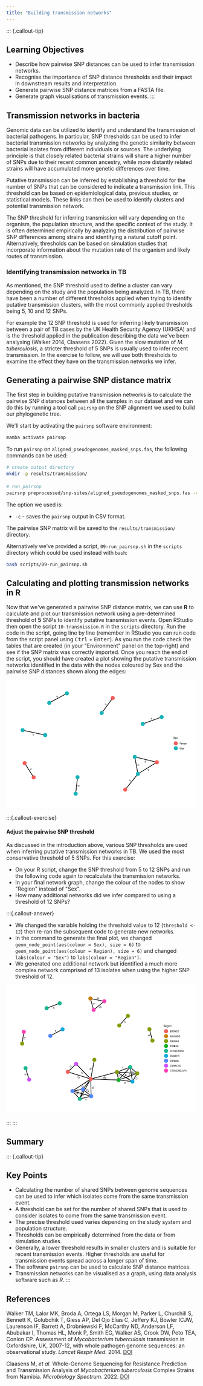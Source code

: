 ```yaml
---
title: "Building transmission networks"
---
```


::: {.callout-tip}
## Learning Objectives

- Describe how pairwise SNP distances can be used to infer transmission networks. 
- Recognise the importance of SNP distance thresholds and their impact in downstream results and interpretation.
- Generate pairwise SNP distance matrices from a FASTA file.
- Generate graph visualisations of transmission events. 
:::

## Transmission networks in bacteria

Genomic data can be utilized to identify and understand the transmission of bacterial pathogens. In particular, SNP thresholds can be used to infer bacterial transmission networks by analyzing the genetic similarity between bacterial isolates from different individuals or sources. The underlying principle is that closely related bacterial strains will share a higher number of SNPs due to their recent common ancestry, while more distantly related strains will have accumulated more genetic differences over time. 

Putative transmission can be inferred by establishing a threshold for the number of SNPs that can be considered to indicate a transmission link. This threshold can be based on epidemiological data, previous studies, or statistical models.  These links can then be used to identify clusters and potential transmission network.

The SNP threshold for inferring transmission will vary depending on the organism, the population structure, and the specific context of the study. It is often determined empirically by analyzing the distribution of pairwise SNP differences among strains and identifying a natural cutoff point. Alternatively, thresholds can be based on simulation studies that incorporate information about the mutation rate of the organism and likely routes of transmission.

### Identifying transmission networks in TB

As mentioned, the SNP threshold used to define a cluster can vary depending on the study and the population being analyzed. In TB, there have been a number of different thresholds applied when trying to identify putative transmission clusters, with the most commonly applied thresholds being 5, 10 and 12 SNPs. 

For example the 12 SNP threshold is used for inferring likely transmission between a pair of TB cases by the UK Health Security Agency (UKHSA) and is the threshold applied in the publication describing the data we've been analysing (Walker 2014, Claasens 2022).  Given the slow mutation of _M. tuberculosis_, a stricter threshold of 5 SNPs is usually used to infer recent transmission.  In the exercise to follow, we will use both thresholds to examine the effect they have on the transmission networks we infer.

## Generating a pairwise SNP distance matrix

The first step in building putative transmission networks is to calculate the pairwise SNP distances between all the samples in our dataset and we can do this by running a tool call `pairsnp` on the SNP alignment we used to build our phylogenetic tree.

We'll start by activating the `pairsnp` software environment:

```bash
mamba activate pairsnp
```

To run `pairsnp` on `aligned_pseudogenomes_masked_snps.fas`, the following commands can be used:

```bash
# create output directory
mkdir -p results/transmission/

# run pairsnp
pairsnp preprocessed/snp-sites/aligned_pseudogenomes_masked_snps.fas -c > results/transmission/aligned_pseudogenomes_masked_snps.csv
```
The option we used is:

- `-c` - saves the `pairsnp` output in CSV format.

The pairwise SNP matrix will be saved to the `results/transmission/` directory.  

Alternatively we've provided a script, `09-run_pairsnp.sh` in the `scripts` directory which could be used instead with `bash`:

```bash
bash scripts/09-run_pairsnp.sh
```

## Calculating and plotting transmission networks in R

Now that we've generated a pairwise SNP distance matrix, we can use **R** to calculate and plot our transmission network using a pre-determined threshold of **5** SNPs to identify putative transmission events. Open RStudio then open the script `10-transmission.R` in the `scripts` directory. Run the code in the script, going line by line (remember in RStudio you can run code from the script panel using <kbd>Ctrl</kbd> + <kbd>Enter</kbd>). As you run the code check the tables that are created (in your "Environment" panel on the top-right) and see if the SNP matrix was correctly imported.  Once you reach the end of the script, you should have created a plot showing the putative transmission networks identified in the data with the nodes coloured by Sex and the pairwise SNP distances shown along the edges:

![Putative transmission networks generated using a 5 SNP threshold](images/5_snp_network.png)

:::{.callout-exercise}
#### Adjust the pairwise SNP threshold

As discussed in the introduction above, various SNP thresholds are used when inferring putative transmission networks in TB.  We used the most conservative threshold of 5 SNPs.  For this exercise:

- On your R script, change the SNP threshold from 5 to 12 SNPs and run the following code again to recalculate the transmission networks.
- In your final network graph, change the colour of the nodes to show "Region" instead of "Sex".
- How many additional networks did we infer compared to using a threshold of 12 SNPs?

:::{.callout-answer}
- We changed the variable holding the threshold value to 12 (`threshold <- 12`) then re-ran the subsequent code to generate new networks.  
- In the command to generate the final plot, we changed `geom_node_point(aes(colour = Sex), size = 6)` to `geom_node_point(aes(colour = Region), size = 6)` and changed `labs(colour = "Sex")` to `labs(colour = "Region")`.
- We generated one additional network but identified a much more complex network comprised of 13 isolates when using the higher SNP threshold of 12.

![Putative transmission networks generated using a 12 SNP threshold](images/12_snp_network.png)

:::
:::


## Summary

::: {.callout-tip}
## Key Points

- Calculating the number of shared SNPs between genome sequences can be used to infer which isolates come from the same transmission event. 
- A threshold can be set for the number of shared SNPs that is used to consider isolates to come from the same transmission event. 
- The precise threshold used varies depending on the study system and population structure. 
- Thresholds can be empirically determined from the data or from simulation studies. 
- Generally, a lower threshold results in smaller clusters and is suitable for recent transmission events. Higher thresholds are useful for transmission events spread across a longer span of time. 
- The software `pairsnp` can be used to calculate SNP distance matrices. 
- Transmission networks can be visualised as a graph, using data analysis software such as _R_. 
:::

## References

Walker TM, Lalor MK, Broda A, Ortega LS, Morgan M, Parker L, Churchill S, Bennett K, Golubchik T, Giess AP, Del Ojo Elias C, Jeffery KJ, Bowler ICJW, Laurenson IF, Barrett A, Drobniewski F, McCarthy ND, Anderson LF, Abubakar I, Thomas HL, Monk P, Smith EG, Walker AS, Crook DW, Peto TEA, Conlon CP. Assessment of _Mycobacterium tuberculosis_ transmission in Oxfordshire, UK, 2007-12, with whole pathogen genome sequences: an observational study. _Lancet Respir Med_. 2014. [DOI](https://doi.org/10.1016/s2213-2600(14)70027-x)

Claasens M, _et al._ Whole-Genome Sequencing for Resistance Prediction and Transmission Analysis of _Mycobacterium tuberculosis_ Complex Strains from Namibia. _Microbiology Spectrum_. 2022. [DOI](https://doi.org/10.1128/spectrum.01586-22)